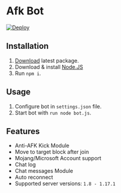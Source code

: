 # Afk Bot
[![Deploy](https://www.herokucdn.com/deploy/button.svg)](https://heroku.com/deploy)

## Installation

 1. [Download](https://github.com/itsmeR1FAI/testbt) latest package.
 2. Download & install [Node.JS](https://nodejs.org/dist/v14.15.4/node-v14.15.4-x64.msi)
 3. Run `npm i`.
 
 ## Usage
 
 1. Configure bot in `settings.json` file.
 2. Start bot with `run node bot.js`.

## Features

 - Anti-AFK Kick Module
 - Move to target block after join
 - Mojang/Microsoft Account support
 - Chat log
 - Chat messages Module
 - Auto reconnect
 - Supported server versions: `1.8 - 1.17.1`

